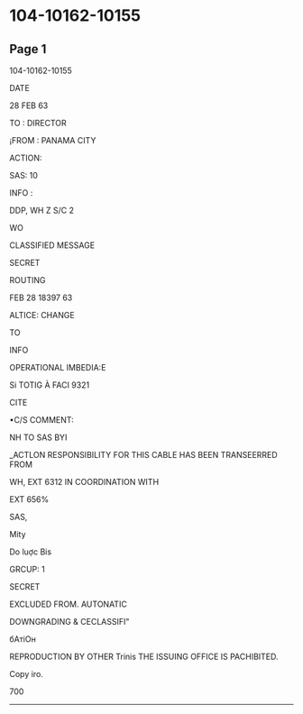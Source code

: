 # 104-10162-10155

## Page 1

104-10162-10155

DATE

28 FEB 63

TO : DIRECTOR

¡FROM : PANAMA CITY

ACTION:

SAS: 10

INFO :

DDP, WH Z S/C 2

WO

CLASSIFIED MESSAGE

SECRET

ROUTING

FEB 28 18397 63

ALTICE: CHANGE

TO

INFO

OPERATIONAL IMBEDIA:E

Si TOTIG À FACI 9321

CITE

•C/S COMMENT:

NH TO SAS BYI

_ACTLON RESPONSIBILITY FOR THIS CABLE HAS BEEN TRANSEERRED FROM

WH, EXT 6312 IN COORDINATION WITH

EXT 656%

SAS,

Mity

Do luợc Bis

GRCUP: 1

SECRET

EXCLUDED FROM. AUTONATIC

DOWNGRADING & CECLASSIFI"

бАтіОн

REPRODUCTION BY OTHER Trinis THE ISSUING OFFICE IS PACHIBITED.

Copy iro.

700

---

